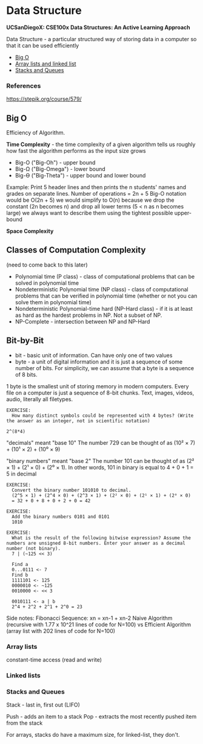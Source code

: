 # Data Structure
**UCSanDiegoX: CSE100x**
**Data Structures: An Active Learning Approach**


Data Structure - a particular structured way of storing data in a computer so that it can be used efficiently

- [Big O](#Big-O)
- [Array lists and linked list](#Array-lists)
- [Stacks and Queues](#Stacks-and-Queues)


### References
https://stepik.org/course/579/


## Big O
Efficiency of Algorithm.

**Time Complexity** - the time complexity of a given algorithm tells us roughly how fast the algorithm performs as the input size grows

- Big-O ("Big-Oh") - upper bound
- Big-Ω ("Big-Omega") - lower bound
- Big-ϴ ("Big-Theta") - upper bound and lower bound

Example: Print 5 header lines and  then prints the n students' names and grades on separate lines.
Number of operations = 2n + 5
Big-O notation would be O(2n + 5)
we would simplify to O(n) because we drop the constant (2n becomes n) and drop all lower terms (5 < n as n becomes large)
we always want to describe them using the tightest possible upper-bound

**Space Complexity**

## Classes of Computation Complexity
(need to come back to this later)
- Polynomial time (P class) - class of computational problems that can be solved in polynomial time
- Nondeterministic Polynomial time (NP class) - class of computational problems that can be verified in polynomial time (whether or not you can solve them in polynomial time)
- Nondeterministic Polynomial-time hard (NP-Hard class) - if it is at least as hard as the hardest problems in NP. Not a subset of NP.
- NP-Complete - intersection between NP and NP-Hard


## Bit-by-Bit

- bit - basic unit of information. Can have only one of two values
- byte - a unit of digital information and it is just a sequence of some number of bits. For simplicity,  we can assume that a byte is a sequence of 8 bits.

1 byte is the smallest unit of storing memory in modern computers. Every file on a computer is just a sequence of 8-bit chunks. Text, images, videos, audio, literally all filetypes.
  ```
  EXERCISE:
    How many distinct symbols could be represented with 4 bytes? (Write the answer as an integer, not in scientific notation)

  2^(8*4)
  ```

"decimals" meant "base 10"
The number 729 can be thought of as (10² × 7) + (10¹ × 2) + (10⁰ × 9)

"binary numbers" meant "base 2"
The number 101 can be thought of as  (2² × 1) + (2¹ × 0) + (2⁰ × 1).
In other words, 101 in binary is equal to 4 + 0 + 1 = 5 in decimal
  ```
  EXERCISE:
    Convert the binary number 101010 to decimal.
    (2^5 × 1) + (2^4 × 0) + (2^3 × 1) + (2² × 0) + (2¹ × 1) + (2⁰ × 0)
    = 32 + 0 + 8 + 0 + 2 + 0 = 42
  ```
  ```
  EXERCISE:
    Add the binary numbers 0101 and 0101
    1010
  ```
  ```
  EXERCISE:
    What is the result of the following bitwise expression? Assume the numbers are unsigned 8-bit numbers. Enter your answer as a decimal number (not binary).
    7 | (~125 << 3)

    Find a
    0...0111 <- 7
    Find b
    1111101 <- 125
    0000010 <- ~125
    0010000 <- << 3

    0010111 <- a | b
    2^4 + 2^2 + 2^1 + 2^0 = 23
  ```


Side notes:
Fibonacci Sequence: xn = xn-1 + xn-2
Naive Algorithm (recursive with 1.77 x 10^21 lines of code for N=100) vs Efficient Algorithm (array list with 202 lines of code for N=100)



### Array lists
constant-time access (read and write)


### Linked lists


### Stacks and Queues

Stack - last in, first out (LIFO)

Push - adds an item to a stack
Pop - extracts the most recently pushed item from the stack

For arrays, stacks do have a maximum size, for linked-list, they don't.
